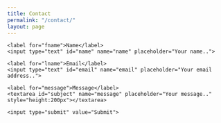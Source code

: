 ```yaml
---
title: Contact
permalink: "/contact/"
layout: page
---
```


 <div class="container">
  <form action="action_page.php">

    <label for="fname">Name</label>
    <input type="text" id="name" name="name" placeholder="Your name..">

    <label for="lname">Email</label>
    <input type="text" id="email" name="email" placeholder="Your email address..">

    <label for="message">Message</label>
    <textarea id="subject" name="message" placeholder="Your message.." style="height:200px"></textarea>

    <input type="submit" value="Submit">

  </form>
</div> 